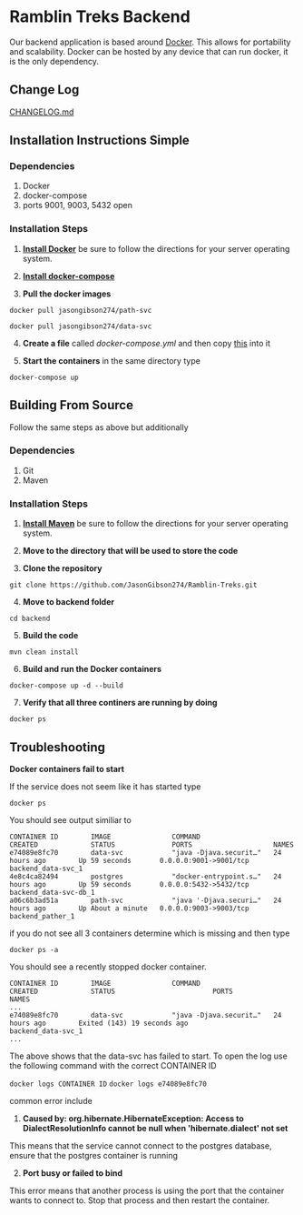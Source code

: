 # Ramblin Treks Backend
Our backend application is based around [Docker](https://www.docker.com). This allows for portability and scalability. Docker can be hosted by any device that can run docker, it is the only dependency.

## Change Log
[CHANGELOG.md](CHANGELOG.md)

## Installation Instructions Simple

### Dependencies
1. Docker
2. docker-compose
2. ports 9001, 9003, 5432 open

### Installation Steps
1. __[Install Docker](https://docs.docker.com/install/)__ be sure to follow the directions for your server operating system.

2. __[Install docker-compose](https://docs.docker.com/compose/install/)__

3. __Pull the docker images__

  ```docker pull jasongibson274/path-svc```

  ```docker pull jasongibson274/data-svc```

4. __Create a file__ called *docker-compose.yml* and then copy [this](https://github.com/JasonGibson274/Ramblin-Treks/blob/backend/master/deploy.txt) into it

5. __Start the containers__ in the same directory type

  ```docker-compose up```

## Building From Source
Follow the same steps as above but additionally

### Dependencies
1. Git
2. Maven

### Installation Steps

   1. __[Install Maven](https://maven.apache.org/install.html)__ be sure to follow the directions for your server operating system.

   2. __Move to the directory that will be used to store the code__

   3. __Clone the repository__

   ```git clone https://github.com/JasonGibson274/Ramblin-Treks.git```

   4. __Move to backend folder__

   ```cd backend```

   5. __Build the code__

   ```mvn clean install```

   6. __Build and run the Docker containers__

   ```docker-compose up -d --build```

   7. __Verify that all three continers are running by doing__

   ```docker ps```


## Troubleshooting

__Docker containers fail to start__

If the service does not seem like it has started type

```docker ps```

You should see output similiar to

```
CONTAINER ID        IMAGE               COMMAND                  CREATED             STATUS              PORTS                    NAMES
e74089e8fc70        data-svc            "java -Djava.securit…"   24 hours ago        Up 59 seconds       0.0.0.0:9001->9001/tcp   backend_data-svc_1
4e8c4ca82494        postgres            "docker-entrypoint.s…"   24 hours ago        Up 59 seconds       0.0.0.0:5432->5432/tcp   backend_data-svc-db_1
a06c6b3ad51a        path-svc            "java '-Djava.securi…"   24 hours ago        Up About a minute   0.0.0.0:9003->9003/tcp   backend_pather_1
```

if you do not see all 3 containers determine which is missing and then type

```docker ps -a```

You should see a recently stopped docker container.

```
CONTAINER ID        IMAGE               COMMAND                  CREATED             STATUS                        PORTS                    NAMES
...
e74089e8fc70        data-svc            "java -Djava.securit…"   24 hours ago        Exited (143) 19 seconds ago                            backend_data-svc_1
...
```

The above shows that the data-svc has failed to start. To open the log use the following command with the correct CONTAINER ID

```docker logs CONTAINER ID```
```docker logs e74089e8fc70```

common error include

1. __Caused by: org.hibernate.HibernateException: Access to DialectResolutionInfo cannot be null when 'hibernate.dialect' not set__

This means that the service cannot connect to the postgres database, ensure that the postgres container is running

2. __Port busy or failed to bind__

This error means that another process is using the port that the container wants to connect to. Stop that process and then restart the container.
